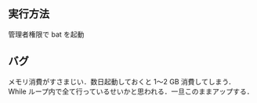 ## 実行方法

管理者権限で bat を起動

## バグ

メモリ消費がすさまじい．数日起動しておくと 1～2 GB 消費してしまう．
While ループ内で全て行っているせいかと思われる．一旦このままアップする．

